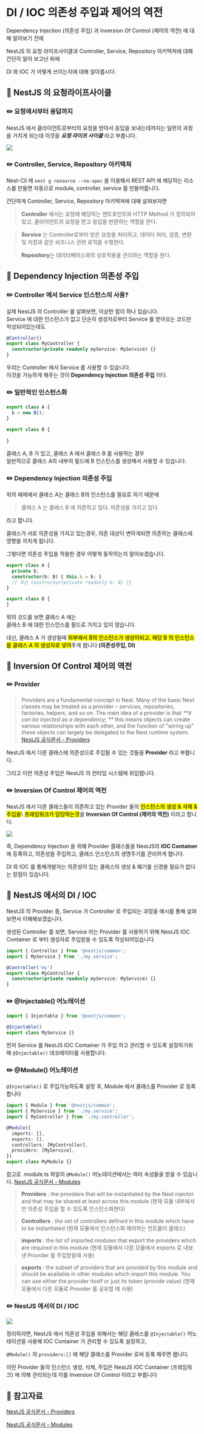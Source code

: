 # DI / IOC 의존성 주입과 제어의 역전

Dependency Injection (의존성 주입) 과 Inversion Of Control (제어의 역전) 에 대해 알아보기 전에

NestJS 의 요청 라이프사이클과 Controller, Service, Repository 아키텍쳐에 대해 간단히 알아 보고난 뒤에

DI 와 IOC 가 어떻게 쓰이는지에 대해 알아봅시다.

## 📖 NestJS 의 요청라이프사이클

### ✏️ 요청에서부터 응답까지

NestJS 에서 클라이언트로부터의 요청을 받아서 응답을 보내는데까지는 일련의 과정을 거치게 되는데 이것을 _**요청 라이프 사이클**_ 라고 부릅니다.

![](https://velog.velcdn.com/images/toothless042/post/c044c009-1ed5-46c6-8e23-8202d8491ee3/image.png)

### ✏️ Controller, Service, Repository 아키텍쳐

Nest-Cli 에 `nest g resource --no-spec` 을 이용해서 REST API 에 해당하는 리소스를 만들면 자동으로 module, controller, service 를 만들어줍니다.

간단하게 Controller, Service, Repository 아키텍쳐에 대해 살펴보자면

> **Controller** 에서는 요청에 해당하는 엔트포인트와 HTTP Method 가 정의되어있고, 클라이언트의 요청을 받고 응답을 반환하는 역할을 한다.

> **Service** 는 Controller로부터 받은 요청을 처리하고, 데이터 처리, 검증, 변환 및 저장과 같은 비즈니스 관련 로직을 수행한다.

> **Repository**는 데이터베이스와의 상호작용을 관리하는 역할을 한다.

## 📖 Dependency Injection 의존성 주입

### ✏️ Controller 에서 Service 인스턴스의 사용?

실제 NestJS 의 Controller 를 살펴보면, 이상한 점이 하나 있습니다.\
Service 에 대한 인스턴스가 없고 단순히 생성자로부터 Service 를 받아오는 코드만 작성되어있는데도

```ts
@Controller()
export class MyController {
  constructor(private readonly myService: MyService) {}
}
```

우리는 Controller 에서 Service 를 사용할 수 있습니다.\
이것을 가능하게 해주는 것이 **Dependency Injection 의존성 주입** 이다.

### ✏️ 일반적인 인스턴스화

```ts
export class A {
  b = new B();
}

export class B {
  
}
```

클래스 A, B 가 있고, 클래스 A 에서 클래스 B 를 사용하는 경우 \
일반적으로 클래스 A의 내부의 필드에 B 인스턴스를 생성해서 사용할 수 있습니다.

### ✏️ Dependency Injection 의존성 주입

위의 예제에서 클래스 A는 클래스 B의 인스턴스를 필요로 하기 때문에

> 클래스 A 는 클래스 B 에 의존하고 있다. 의존성을 가지고 있다

라고 합니다.

클래스가 서로 의존성을 가지고 있는경우, 의존 대상이 변하게되면 의존하는 클래스에 영향을 끼치게 됩니다.



그렇다면 의존성 주입을 적용한 경우 어떻게 동작하는지 알아보겠습니다.

```ts
export class A {
  private b;
  constructor(b: B) { this.b = b; }
  // 또는 constructor(private readonly b: B) {}
}

export class B {
}
```

위의 코드를 보면 클래스 A 에는\
클래스 B 에 대한 인스턴스를 필드로 가지고 있지 않습니다.

대신, 클래스 A 가 생성될때 <mark style="background-color:yellow;">외부에서 B의 인스턴스가 생성이되고, 해당 B 의 인스턴스를 클래스 A 의 생성자로 넣어</mark>주게 됍니다 **(의존성주입, DI)**

## 📖 Inversion Of Control 제어의 역전

### ✏️ Provider

> Providers are a fundamental concept in Nest. Many of the basic Nest classes may be treated as a provider – services, repositories, factories, helpers, and so on. The main idea of a provider is that _\*\*it can be injected as a dependency; \*\*_ this means objects can create various relationships with each other, and the function of "wiring up" these objects can largely be delegated to the Nest runtime system. [NestJS 공식문서 - Providers](https://docs.nestjs.com/providers)

NestJS 에서 다른 클래스에 의존성으로 주입될 수 있는 것들을 **Provider** 라고 부릅니다.

그리고 이런 의존성 주입은 NestJS 의 런타임 시스템에 위임됍니다.

### ✏️ Inversion Of Control 제어의 역전

NestJS 에서 다른 클래스들이 의존하고 있는 Provider 들의 <mark style="background-color:yellow;">인스턴스의 생성 & 삭제 & 주입을</mark>\ <mark style="background-color:yellow;">프레임워크가 담당하는것</mark>을 **Inversion Of Control (제어의 역전)** 이라고 합니다.

![](https://velog.velcdn.com/images/toothless042/post/7a2eeb1e-630b-4814-a8d1-b6f9904b6144/image.png)

즉, Dependency Injection 을 위해 Provider 클래스들을 NestJS의 **IOC Container** 에 등록하고, 의존성을 주입하고, 클래스 인스턴스의 생명주기를 관리하게 됍니다.

DI 와 IOC 를 통해개발자는 의존성이 있는 클래스의 생성 & 폐기를 신경쓸 필요가 없다는 장점이 있습니다.

## 📖 NestJS 에서의 DI / IOC

NestJS 의 Provider 중, Service 가 Controller 로 주입되는 과정을 예시를 통해 살펴보면서 이해해보겠습니다.

생성된 Controller 를 보면, Service 라는 Provider 를 사용하기 위해 NestJS IOC Container 로 부터 생성자로 주입받을 수 있도록 작성되어있습니다.

```ts
import { Controller } from '@nestjs/common';
import { MyService } from './my.service';

@Controller('my')
export class MyController {
  constructor(private readonly myService: MyService) {}
}
```

### ✏️ @Injectable() 어노테이션

```ts
import { Injectable } from '@nestjs/common';

@Injectable()
export class MyService {}
```

먼저 Service 를 NestJS IOC Container 가 주입 하고 관리할 수 있도록 설정하기위해 `@Injectable()` 데코레이터를 사용합니다.

### ✏️ @Module() 어노테이션

`@Injectable()` 로 주입가능하도록 설정 후, Module 에서 클래스를 Provider 로 등록합니다

```ts
import { Module } from '@nestjs/common';
import { MyService } from './my.service';
import { MyController } from './my.controller';

@Module({
  imports: [],
  exports: [],
  controllers: [MyController],
  providers: [MyService],
})
export class MyModule {}
```

참고로 .module.ts 파일의 `@Module()` 어노테이션에서는 여러 속성들을 받을 수 있습니다. [NestJS 공식문서 - Modules](https://docs.nestjs.com/modules)

> **Providers** : the providers that will be instantiated by the Nest injector and that may be shared at least across this module (현재 모듈 내부에서만 의존성 주입을 할 수 있도록 인스턴스화한다)

> **Controllers** : the set of controllers defined in this module which have to be instantiated (현재 모듈에서 인스턴스화 해야하는 컨트롤러 클래스)

> **imports** : the list of imported modules that export the providers which are required in this module (현재 모듈에서 다른 모듈에서 exports 로 내보낸 Provider 를 주입받을때 사용)

> **exports** : the subset of providers that are provided by this module and should be available in other modules which import this module. You can use either the provider itself or just its token (provide value) (현재 모듈에서 다른 모듈로 Provider 를 공유할 때 사용)

### ✏️ NestJS 에서의 DI / IOC

![](https://velog.velcdn.com/images/toothless042/post/1ec7d4ca-ec2b-494b-9dc7-730b00460d8e/image.png)

정리하자면, NestJS 에서 의존성 주입을 위해서는 해당 클래스를 `@Injectable()` 어노테이션을 사용해 IOC Container 가 관리할 수 있도록 설정하고,

`@Module()` 의 `providers:[]` 에 해당 클래스를 Provider 로써 등록 해주면 됍니다.

이런 Provider 들의 인스턴스 생성, 삭제, 주입은 NestJS IOC Container (프레임워크) 에 의해 관리되는데 이를 Inversion Of Control 이라고 부릅니다

## 📎 참고자료

[NestJS 공식문서 - Providers](https://docs.nestjs.com/providers)&#x20;

[NestJS 공식문서 - Modules](https://docs.nestjs.com/modules)
